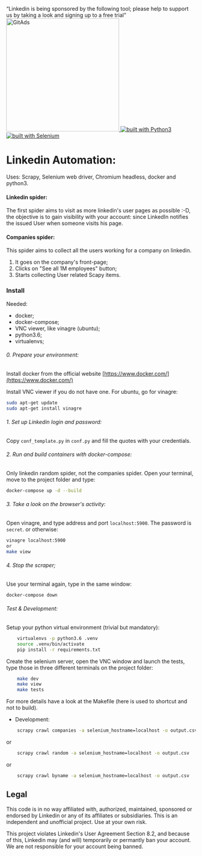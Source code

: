 “Linkedin is being sponsored by the following tool; please help to support us by taking a look and signing up to a free trial”
<a href="https://tracking.gitads.io/?repo=linkedin"> <img src="https://images.gitads.io/linkedin" alt="GitAds" width="300" /> </a>
[![built with Python3](https://img.shields.io/badge/built%20with-Python3-red.svg)](https://www.python.org/)
[![built with Selenium](https://img.shields.io/badge/built%20with-Selenium-yellow.svg)](https://github.com/SeleniumHQ/selenium)

# Linkedin Automation:

Uses: Scrapy, Selenium web driver, Chromium headless, docker and python3.

#### Linkedin spider:
The first spider aims to visit as more linkedin's user pages as possible :-D, the objective is to gain visibility with your account: since LinkedIn notifies the issued User when someone visits his page.

#### Companies spider:
This spider aims to collect all the users working for a company on linkedin.
1. It goes on the company's front-page;
2. Clicks on "See all 1M employees" button;
3. Starts collecting User related Scapy items.


### Install
Needed:
- docker;
- docker-compose;
- VNC viewer, like vinagre (ubuntu);
- python3.6;
- virtualenvs;

###### 0. Prepare your environment:

Install docker from the official website [https://www.docker.com/](https://www.docker.com/)

Install VNC viewer if you do not have one. 
For ubuntu, go for vinagre:

```bash
sudo apt-get update
sudo apt-get install vinagre
```

###### 1. Set up Linkedin login and password:
Copy `conf_template.py` in `conf.py` and fill the quotes with your credentials.

###### 2. Run and build containers with docker-compose:
Only linkedin random spider, not the companies spider.
Open your terminal, move to the project folder and type:

```bash
docker-compose up -d --build
```


###### 3. Take a look on the browser's activity:

Open vinagre, and type address and port `localhost:5900`. The password is `secret`.
or otherwise:
```bash
vinagre localhost:5900
or
make view
```

###### 4. Stop the scraper;

Use your terminal again, type in the same window:

```bash
docker-compose down
```


###### Test & Development:
Setup your python virtual environment (trivial but mandatory):

```bash
    virtualenvs -p python3.6 .venv
    source .venv/bin/activate
    pip install -r requirements.txt
```

Create the selenium server, open the VNC window and launch the tests, type those in three different terminals on the project folder:
```bash
    make dev
    make view
    make tests
```

For more details have a look at the Makefile (here is used to shortcut and not to build).
- Development:
```bash
    scrapy crawl companies -a selenium_hostname=localhost -o output.csv
```
or
```bash
    scrapy crawl random -a selenium_hostname=localhost -o output.csv
```
or
```bash
    scrapy crawl byname -a selenium_hostname=localhost -o output.csv
```
## Legal

This code is in no way affiliated with, authorized, maintained, sponsored or endorsed by Linkedin or any of its affiliates or subsidiaries. This is an independent and unofficial project. Use at your own risk.

This project violates Linkedin's User Agreement Section 8.2, and because of this, Linkedin may (and will) temporarily or permantly ban your account. We are not responsible for your account being banned.
